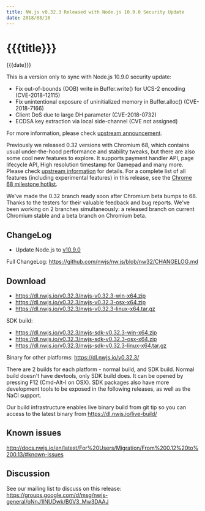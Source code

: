 ```yaml
---
title: NW.js v0.32.3 Released with Node.js 10.9.0 Security Update
date: 2018/08/16
---
```

# {{{title}}}
{{{date}}}

This is a version only to sync with Node.js 10.9.0 security update:

* Fix out-of-bounds (OOB) write in Buffer.write() for UCS-2 encoding (CVE-2018-12115)
* Fix unintentional exposure of uninitialized memory in Buffer.alloc() (CVE-2018-7166)
* Client DoS due to large DH parameter (CVE-2018-0732)
* ECDSA key extraction via local side-channel (CVE not assigned)

For more information, please check [upstream announcement](https://nodejs.org/en/blog/vulnerability/august-2018-security-releases/).

Previously we released 0.32 versions with Chromium 68, which contains usual under-the-hood performance and stability tweaks, but there are also some cool new features to explore. It supports payment handler API, page lifecycle API, High resolution timestamp for Gamepad and many more. Please check [upstream information](https://developers.google.com/web/updates/2018/07/nic68) for details. For a complete list of all features (including experimental features) in this release, see the [Chrome 68 milestone hotlist](https://www.chromestatus.com/features#milestone=68).

We've made the 0.32 branch ready soon after Chromium beta bumps to 68. Thanks to the testers for their valuable feedback and bug reports. We've been working on 2 branches simultaneously: a released branch on current Chromium stable and a beta branch on Chromium beta.

## ChangeLog

- Update Node.js to [v10.9.0](https://nodejs.org/en/blog/release/v10.9.0/)

Full ChangeLog: https://github.com/nwjs/nw.js/blob/nw32/CHANGELOG.md

## Download 

* https://dl.nwjs.io/v0.32.3/nwjs-v0.32.3-win-x64.zip 
* https://dl.nwjs.io/v0.32.3/nwjs-v0.32.3-osx-x64.zip 
* https://dl.nwjs.io/v0.32.3/nwjs-v0.32.3-linux-x64.tar.gz 

SDK build: 
* https://dl.nwjs.io/v0.32.3/nwjs-sdk-v0.32.3-win-x64.zip 
* https://dl.nwjs.io/v0.32.3/nwjs-sdk-v0.32.3-osx-x64.zip 
* https://dl.nwjs.io/v0.32.3/nwjs-sdk-v0.32.3-linux-x64.tar.gz 

Binary for other platforms: https://dl.nwjs.io/v0.32.3/ 

There are 2 builds for each platform - normal build, and SDK build. Normal build doesn't have devtools, only SDK build does. lt can be opened by pressing F12 (Cmd-Alt-I on OSX). SDK packages also have more development tools to be exposed in the following releases, as well as the NaCl support.

Our build infrastructure enables live binary build from git tip so you can access to the latest binary from https://dl.nwjs.io/live-build/ 

## Known issues 
 
http://docs.nwjs.io/en/latest/For%20Users/Migration/From%200.12%20to%200.13/#known-issues

## Discussion

See our mailing list to discuss on this release: https://groups.google.com/d/msg/nwjs-general/oNnJ1lNUDwk/B0V3_Mw3DAAJ
